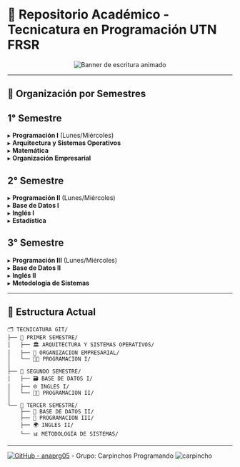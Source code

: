 # 📂 Repositorio Académico - Tecnicatura en Programación UTN FRSR  
<div align="center">
  <img src="https://readme-typing-svg.demolab.com?font=Fira+Code&weight=600&size=22&duration=3000&pause=500&color=58A6FF&width=435&lines=Bienvenido+a+mi+aprendizaje" alt="Banner de escritura animado">
</div>

---

## 📅 Organización por Semestres


## 1° Semestre  
▸ **Programación I** (Lunes/Miércoles)  
▸ **Arquitectura y Sistemas Operativos**  
▸ **Matemática**  
▸ **Organización Empresarial**  

## 2° Semestre  
▸ **Programación II** (Lunes/Miércoles)  
▸ **Base de Datos I**  
▸ **Inglés I**  
▸ **Estadística**  

## 3° Semestre  
▸ **Programación III** (Lunes/Miércoles)  
▸ **Base de Datos II**  
▸ **Inglés II**  
▸ **Metodología de Sistemas**  

---

## 📌 Estructura Actual  
```plaintext
🗂️ TECNICATURA GIT/
├── 📁 PRIMER SEMESTRE/
│   ├── 🏛️ ARQUITECTURA Y SISTEMAS OPERATIVOS/
│   ├── 🏢 ORGANIZACION EMPRESARIAL/
│   └── 👨‍💻 PROGRAMACION I/
│
├── 📁 SEGUNDO SEMESTRE/
│   ├── 🗃️ BASE DE DATOS I/
│   ├── 🌐 INGLES I/
│   └── 👩‍💻 PROGRAMACION II/
│
└── 📁 TERCER SEMESTRE/
    ├── 🐘 BASE DE DATOS II/
    ├── 🧠 PROGRAMACION III/
    ├── 🌍 INGLES II/
    └── 📊 METODOLOGÍA DE SISTEMAS/
```

---

[![GitHub - anaprg05](https://img.shields.io/badge/GitHub-anaprg05-blue?logo=github)](https://github.com/anaprg05)  - Grupo: Carpinchos Programando ![carpincho](https://github.com/user-attachments/assets/34c61984-7f45-403c-a3ae-a57dd16a27bf)

